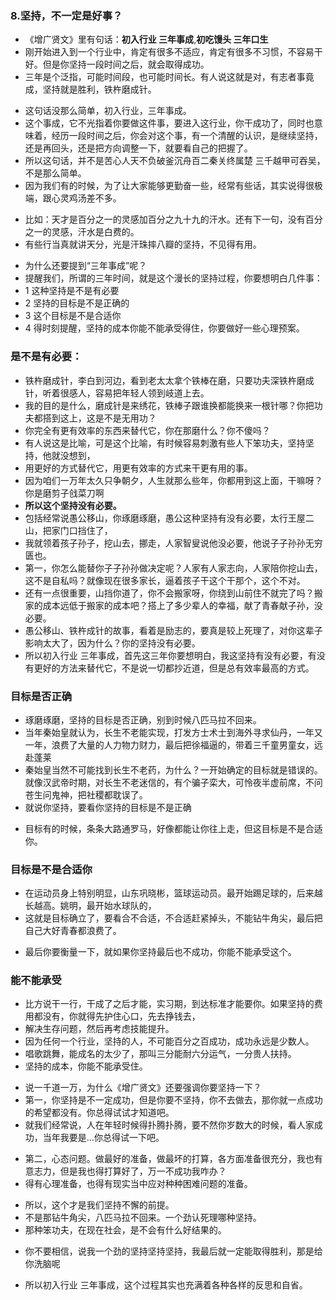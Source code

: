 ### 8.坚持，不一定是好事？
>
- 《增广贤文》里有句话：**初入行业 三年事成**,**初吃馒头 三年口生**
- 刚开始进入到一个行业中，肯定有很多不适应，肯定有很多不习惯，不容易干好。但是你坚持一段时间之后，就会取得成功。
- 三年是个泛指，可能时间段，也可能时间长。有人说这就是对，有志者事竟成，坚持就是胜利，铁杵磨成针。
>
- 这句话没那么简单，初入行业，三年事成。
- 这个事成，它不光指着你要做这件事，要进入这行业，你干成功了，同时也意味着，经历一段时间之后，你会对这个事，有一个清醒的认识，是继续坚持，还是再回头，还是把方向调整一下，就要看自己的把握了。
- 所以这句话，并不是苦心人天不负破釜沉舟百二秦关终属楚 三千越甲可吞吴，不是那么简单。
- 因为我们有的时候，为了让大家能够更勤奋一些，经常有些话，其实说得很极端，跟心灵鸡汤差不多。
>
- 比如：天才是百分之一的灵感加百分之九十九的汗水。还有下一句，没有百分之一的灵感，汗水是白费的。
- 有些行当真就讲天分，光是汗珠摔八瓣的坚持，不见得有用。
>
- 为什么还要提到“三年事成”呢？
- 提醒我们，所谓的三年时间，就是这个漫长的坚持过程，你要想明白几件事：
- 1 这种坚持是不是有必要
- 2 坚持的目标是不是正确的
- 3 这个目标是不是合适你
- 4 得时刻提醒，坚持的成本你能不能承受得住，你要做好一些心理预案。
>
### 是不是有必要：
- 铁杵磨成针，李白到河边，看到老太太拿个铁棒在磨，只要功夫深铁杵磨成针，听着很感人，容易把年轻人领到岐道上去。
- 我的目的是什么，磨成针是来绣花，铁棒子跟谁换都能换来一根针哪？你把功夫都搭到这上，这是不是无用功？
- 你完全有更有效率的东西来替代它，你在那磨什么？你不傻吗？
- 有人说这是比喻，可是这个比喻，有时候容易刺激有些人下笨功夫，坚持坚持，他就没想到，
- 用更好的方式替代它，用更有效率的方式来干更有用的事。
- 因为咱们一万年太久只争朝夕，人生就那么些年，你都用到这上面，干嘛呀？你是磨剪子戗菜刀啊
- **所以这个坚持没有必要。**
- 包括经常说愚公移山，你琢磨琢磨，愚公这种坚持有没有必要，太行王屋二山，把家门口挡住了，
- 我就领着孩子孙子，挖山去，挪走，人家智叟说他没必要，他说子子孙孙无穷匮也。
- 第一，你怎么能替你子子孙孙做决定呢？人家有人家志向，人家陪你挖山去，这不是自私吗？就像现在很多家长，逼着孩子干这个干那个，这个不对。
- 还有一点很重要，山挡你道了，你不会搬家呀，你绕到山前住不就完了吗？搬家的成本远低于搬家的成本吧？搭上了多少辈人的幸福，献了青春献子孙，没必要。
- 愚公移山、铁杵成针的故事，看着是励志的，要真是较上死理了，对你这辈子影响太大了，因为什么？你的坚持没有必要。
- 所以初入行业 三年事成，首先这三年你要想明白，我这坚持有没有必要，有没有更好的方法来替代它，不是说一切都抄近道，但是总有效率最高的方式。
>
### 目标是否正确
- 琢磨琢磨，坚持的目标是否正确，别到时候八匹马拉不回来。
- 当年秦始皇就认为，长生不老能实现，打发方士术士到海外寻求仙丹，一年又一年，浪费了大量的人力物力财力，最后把徐福逼的，带着三千童男童女，远赴蓬莱
- 秦始皇当然不可能找到长生不老药，为什么？一开始确定的目标就是错误的。就像汉武帝时期，对长生不老迷信的，有个骗子栾大，可怜夜半虚前席，不问苍生问鬼神，把社稷都耽误了。
- 就说你坚持，要看你坚持的目标是不是正确
>
- 目标有的时候，条条大路通罗马，好像都能让你往上走，但这目标是不是合适你。
### 目标是不是合适你
- 在运动员身上特别明显，山东巩晓彬，篮球运动员。最开始踢足球的，后来越长越高。姚明，最开始水球队的，
- 这就是目标确立了，要看合不合适，不合适赶紧掉头，不能钻牛角尖，最后把自己大好青春都浪费了。
>
- 最后你要衡量一下，就如果你坚持最后也不成功，你能不能承受这个。
### 能不能承受
- 比方说干一行，干成了之后才能，实习期，到达标准才能要你。如果坚持的费用都没有，你就得先护住心口，先去挣钱去，
- 解决生存问题，然后再考虑技能提升。
- 因为任何一个行业，坚持的人，不可能百分之百成功，成功永远是少数人。
- 唱歌跳舞，能成名的太少了，那叫三分能耐六分运气，一分贵人扶持。
- 坚持的成本，你能不能承受住。
>
- 说一千道一万，为什么《增广贤文》还要强调你要坚持一下？
- 第一，你坚持是不一定成功，但是你要不坚持，你不去做去，那你就一点成功的希望都没有。你总得试试才知道吧。
- 就我们经常说，人在年轻时候得扑腾扑腾，要不然你岁数大的时候，看人家成功，当年我要是...你总得试一下吧。
>
- 第二，心态问题。做最好的准备，做最坏的打算，各方面准备很充分，我也有意志力，但是我也得打算好了，万一不成功我咋办？
- 得有心理准备，也得有现实当中应对种种困难问题的准备。
>
- 所以，这个才是我们坚持不懈的前提。
- 不是那钻牛角尖，八匹马拉不回来。一个劲认死理哪种坚持。
- 那种笨功夫，在现在社会，是不会有什么好结果的。
>
- 你不要相信，说我一个劲的坚持坚持坚持，我最后就一定能取得胜利，那是给你洗脑呢
>
- 所以初入行业 三年事成，这个过程其实也充满着各种各样的反思和自省。


